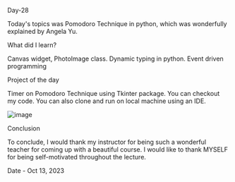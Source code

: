 Day-28

Today's topics was Pomodoro Technique in python, which was wonderfully explained by Angela Yu.

What did I learn?

Canvas widget, PhotoImage class.
Dynamic typing in python.
Event driven programming

Project of the day

Timer on Pomodoro Technique using Tkinter package. You can checkout my code. You can also clone and run on local machine using an IDE.

![image](https://github.com/Joseph-bot-prog/day-27-28-promodo-project/assets/142531521/1252e355-30e4-4715-b805-4c4c48abfba3)


Conclusion

To conclude, I would thank my instructor for being such a wonderful teacher for coming up with a beautiful course. I would like to thank MYSELF for being self-motivated throughout the lecture.


Date - Oct 13, 2023
